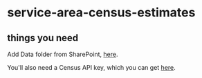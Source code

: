 # service-area-census-estimates

## things you need

Add Data folder from SharePoint, [here](https://txriogrande.sharepoint.com/sites/DataMapsTRLA2/Shared%20Documents/Forms/AllItems.aspx?viewid=ae692460%2D6432%2D478b%2Da201%2D7e2c3bab4667&id=%2Fsites%2FDataMapsTRLA2%2FShared%20Documents%2FProjects%2FService%20Area%20Estimates).

You'll also need a Census API key, which you can get [here](https://api.census.gov/data/key_signup.html).
